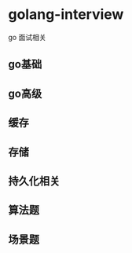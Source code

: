 # golang-interview
go 面试相关



## go基础



## go高级



## 缓存



##  存储



## 持久化相关



## 算法题



## 场景题
